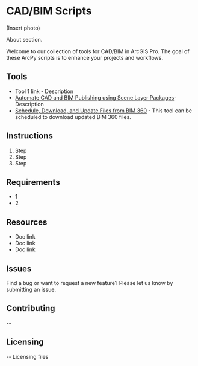 # CAD/BIM Scripts
(Insert photo)

About section.

Welcome to our collection of tools for CAD/BIM in ArcGIS Pro. The goal of these ArcPy scripts is to enhance your projects and workflows. 

## Tools
- Tool 1 link - Description
- [Automate CAD and BIM Publishing using Scene Layer Packages](Tools/Tool2)- Description
- [Schedule, Download, and Update Files from BIM 360](Tools/Tool3) - This tool can be scheduled to download updated BIM 360 files.

## Instructions
1. Step
2. Step
3. Step

## Requirements
- 1
- 2

## Resources
- Doc link
- Doc link
- Doc link


## Issues
Find a bug or want to request a new feature? Please let us know by submitting an issue.

## Contributing
--

## Licensing
-- 
Licensing files
